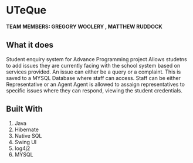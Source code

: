 # UTeQue
 
**TEAM MEMBERS: GREGORY WOOLERY , MATTHEW RUDDOCK**

## What it does
Student enquiry system for Advance Programming project
Allows studetns to add issues they are currently facing with the school
system based on services provided.
An issue can either be a query or a complaint.
This is saved to a MYSQL Database where staff can access.
Staff can be either Representative or an Agent
Agent is allowed to assaign representatives to specific issues where they can 
respond, viewing the student credentials.

## Built With
 1. Java
 2. Hibernate
 3. Native SQL
 4. Swing UI
 5. log4j2
 6. MYSQL